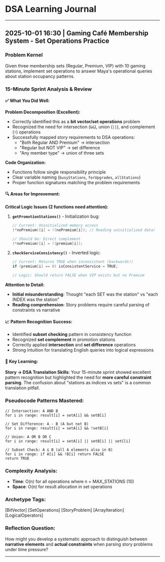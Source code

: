 # DSA Learning Journal

---

## 2025-10-01 16:30 | Gaming Café Membership System - Set Operations Practice

### Problem Kernel

Given three membership sets (Regular, Premium, VIP) with 10 gaming stations, implement set operations to answer Maya's operational queries about station occupancy patterns.

### 15-Minute Sprint Analysis & Review

#### ✅ **What You Did Well:**

**Problem Decomposition (Excellent):**

- Correctly identified this as a **bit vector/set operations** problem
- Recognized the need for intersection (`&&`), union (`||`), and complement (`!`) operations
- Successfully mapped story requirements to DSA operations:
  - "Both Regular AND Premium" → intersection
  - "Regular but NOT VIP" → set difference
  - "Any member type" → union of three sets

**Code Organization:**

- Functions follow single responsibility principle
- Clear variable naming (`busyStations`, `forUpgrades`, `allStations`)
- Proper function signatures matching the problem requirements

#### 🔍 **Areas for Improvement:**

**Critical Logic Issues (2 functions need attention):**

1. **`getPromotionStations()`** - Initialization bug:

   ```c
   // Current: Uninitialized memory access
   (*noPremium)[i] = !(noPremium[i]); // Reading uninitialized data!

   // Should be: Direct complement
   (*noPremium)[i] = !(premium[i]);
   ```
2. **`checkServiceConsistency()`** - Inverted logic:

   ```c
   // Current: Returns TRUE when inconsistent (backwards!)
   if (premium[i] == 0) isConsistentService = TRUE;

   // Logic: Should return FALSE when VIP exists but no Premium
   ```

**Attention to Detail:**

- **Initial misunderstanding**: Thought "each SET was the station" vs "each INDEX was the station"
- **Reading comprehension**: Story problems require careful parsing of constraints vs narrative

#### 📈 **Pattern Recognition Success:**

- Identified **subset checking** pattern in consistency function
- Recognized **set complement** in promotion stations
- Correctly applied **intersection** and **set difference** operations
- Strong intuition for translating English queries into logical expressions

#### 🎯 **Key Learning:**

**Story → DSA Translation Skills**: Your 15-minute sprint showed excellent pattern recognition but highlighted the need for **more careful constraint parsing**. The confusion about "stations as indices vs sets" is a common translation pitfall.

### Pseudocode Patterns Mastered:

```
// Intersection: A AND B
for i in range: result[i] = setA[i] && setB[i]

// Set Difference: A - B (A but not B)  
for i in range: result[i] = setA[i] && !setB[i]

// Union: A OR B OR C
for i in range: result[i] = setA[i] || setB[i] || setC[i]

// Subset Check: A ⊆ B (all A elements also in B)
for i in range: if A[i] && !B[i] return FALSE
return TRUE
```

### Complexity Analysis:

- **Time**: O(n) for all operations where n = MAX_STATIONS (10)
- **Space**: O(n) for result allocation in set operations

### Archetype Tags:

[BitVector] [SetOperations] [StoryProblem] [ArrayIteration] [LogicalOperators]

### Reflection Question:

How might you develop a systematic approach to distinguish between **narrative elements** and **actual constraints** when parsing story problems under time pressure?

---
